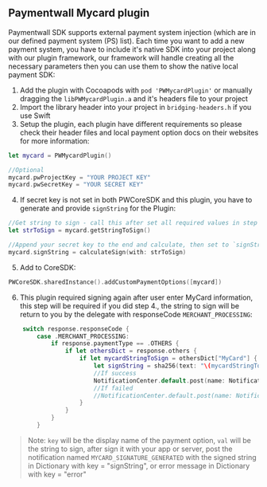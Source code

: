 Paymentwall Mycard plugin
------------------------------
Paymentwall SDK supports external payment system injection (which are in our defined payment system (PS) list). Each time you want to add a new payment system, you have to include it's native SDK into your project along with our plugin framework, our framework will handle creating all the necessary parameters then you can use them to show the native local payment SDK:

1. Add the plugin with Cocoapods with `pod 'PWMycardPlugin'` or manually dragging the `libPWMycardPlugin.a` and it's headers file to your project
2. Import the library header into your project in `bridging-headers.h` if you use Swift
3. Setup the plugin, each plugin have different requirements so please check their header files and local payment option docs on their websites for more information:
```swift
let mycard = PWMycardPlugin()

//Optional
mycard.pwProjectKey = "YOUR PROJECT KEY"
mycard.pwSecretKey = "YOUR SECRET KEY"
```
4. If secret key is not set in both PWCoreSDK and this plugin, you have to generate and provide `signString` for the Plugin:
```swift
//Get string to sign - call this after set all required values in step 3. and set PaymentObject in PWCoreSDK
let strToSign = mycard.getStringToSign()

//Append your secret key to the end and calculate, then set to `signString`, have to do it again with new PaymentObject
mycard.signString = calculateSign(with: strToSign)
```
5. Add to CoreSDK:
```swift
PWCoreSDK.sharedInstance().addCustomPaymentOptions([mycard])
```
6. This plugin required signing again after user enter MyCard information, this step will be required if you did step 4., the string to sign will be return to you by the delegate with responseCode `MERCHANT_PROCESSING`:
```swift
    switch response.responseCode {
        case .MERCHANT_PROCESSING:
            if response.paymentType == .OTHERS {
                if let othersDict = response.others {
                    if let mycardStringToSign = othersDict["MyCard"] {
                        let signString = sha256(text: "\(mycardStringToSign)d283a4f7768976b2f1511e56ee3e1700")!
                        //If success
                        NotificationCenter.default.post(name: Notification.Name(MYCARD_SIGNATURE_GENERATED), object: nil, userInfo: ["signString": signString])
                        //If failed
                        //NotificationCenter.default.post(name: Notification.Name(MYCARD_SIGNATURE_GENERATED), object: nil, userInfo: ["error": "some error"])
                    }
                }
            }
        }
```
>Note: `key` will be the display name of the payment option, `val` will be the string to sign, after sign it with your app or server, post the notification named `MYCARD_SIGNATURE_GENERATED` with the signed string in Dictionary with key = "signString", or error message in Dictionary with key = "error"